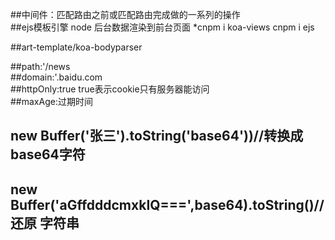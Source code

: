 ##中间件：匹配路由之前或匹配路由完成做的一系列的操作   
##ejs模板引擎   node 后台数据渲染到前台页面 
        *cnpm i koa-views   cnpm i ejs 


##art-template/koa-bodyparser

##path:'/news   
##domain:'.baidu.com   
##httpOnly:true true表示cookie只有服务器能访问  
##maxAge:过期时间  
## new Buffer('张三').toString('base64'))//转换成base64字符 
## new Buffer('aGffdddcmxkIQ===',base64).toString()//还原 字符串
        